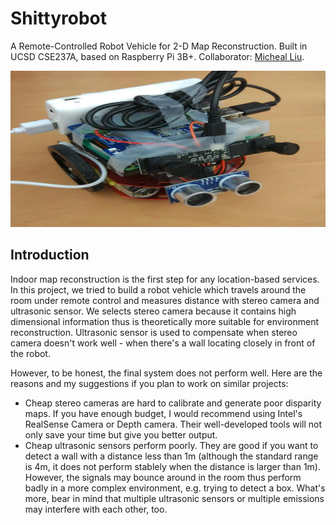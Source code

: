 # Shittyrobot 
A Remote-Controlled Robot Vehicle for 2-D Map Reconstruction. Built in UCSD CSE237A, based on Raspberry Pi 3B+.
Collaborator: [Micheal Liu](https://github.com/iosmichael). 
<div align=left><img width="800" height="250" src="https://github.com/Orienfish/Shittyrobot/blob/master/img/car_final.jpg"/></div>

## Introduction
Indoor map reconstruction is the first step for any location-based services. In this project, we tried to build a robot vehicle which travels around the room under remote control and measures distance with stereo camera and ultrasonic sensor. We selects stereo camera because it contains high dimensional information thus is theoretically more suitable for environment reconstruction. Ultrasonic sensor is used to compensate when stereo camera doesn't work well - when there's a wall locating closely in front of the robot.

However, to be honest, the final system does not perform well. Here are the reasons and my suggestions if you plan to work on similar projects:
* Cheap stereo cameras are hard to calibrate and generate poor disparity maps. If you have enough budget, I would recommend using Intel's RealSense Camera or Depth camera. Their well-developed tools will not only save your time but give you better output.
* Cheap ultrasonic sensors perform poorly. They are good if you want to detect a wall with a distance less than 1m (although the standard range is 4m, it does not perform stablely when the distance is larger than 1m). However, the signals may bounce around in the room thus perform badly in a more complex environment, e.g. trying to detect a box. What's more, bear in mind that multiple ultrasonic sensors or multiple emissions may interfere with each other, too.